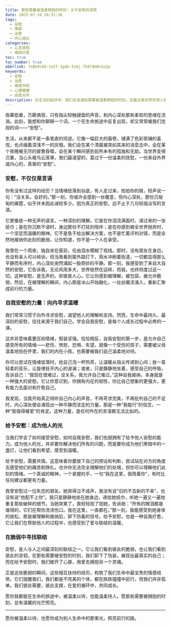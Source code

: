 ```yaml
---
title: 那些需要被温柔拥抱的时刻：关于安慰的深思
date: 2025-07-10 20:31:38
tags:
  - 安慰
  - 情感
  - 治愈
  - 内心成长
categories:
  - 心灵感悟
  - 情感疗愈
toc: true
toc_number: true
abbrlink: 7a8b9c0d-1e2f-3g4h-5i6j-7k8l9m0n1o2p
keywords:
  - 安慰
  - 治愈
  - 情感共鸣
  - 心理健康
  - 自我关怀
description: 在生活的起伏中，我们总会遇到需要被温柔拥抱的时刻。这篇文章将带你深入探讨“安慰”的真谛，它不仅仅是言语，更是理解、陪伴与无声的支持。让我们一起感受那些细微却强大的治愈力量，学会如何给予，也如何接受，让内心在温暖中重新获得力量。
---
```


夜幕低垂，万籁俱寂，只有指尖轻触键盘的声音，和内心深处那些柔软的思绪在流淌。此刻，我想和你聊聊一个词，一个在生命旅途中反复出现，却又常常被我们忽视的词——“安慰”。

生活，从来都不是一条笔直的坦途。它像一幅巨大的画卷，铺满了色彩斑斓的喜悦，也点缀着深浅不一的灰暗。我们会在某个清晨被突如其来的消息击中，会在某个夜晚被无尽的疲惫吞噬，会在某个瞬间感到前所未有的孤独和无助。当世界变得沉重，当心头被乌云笼罩，我们最渴望的，莫过于一份温柔的抚慰，一份来自外界或内心的，真挚的“安慰”。

### 安慰，不仅仅是言语

你有没有过这样的经历？当情绪低落到谷底，有人走过来，拍拍你的肩，轻声说一句：“没关系，会好的。”那一刻，你或许会感到一丝暖意，但内心深处，那份沉甸甸的痛楚，似乎并未因此减轻多少。因为真正的安慰，远不止于几句轻描淡写的言语。

它更像是一种无声的语言，一种深刻的理解。它是在你泪流满面时，递过来的一张纸巾；是在你沉默不语时，身边那份不打扰的陪伴；是在你感到被全世界抛弃时，一个坚定而温暖的眼神。它不是急于给出解决方案，也不是忙着评判对错，而是全然地接纳你此刻的脆弱，让你知道，你不是一个人在承受。

我曾在一个雨夜，独自坐在窗前，任由泪水模糊了视线。那时，没有朋友在身边，也没有亲人可以倾诉。但当我看到窗外路灯下，雨水冲刷着街道，一切都显得那么平静而有序时，内心深处突然涌起一股奇妙的平静。那一刻，我感受到了来自大自然的安慰，它告诉我，无论风雨多大，世界依然在运转，而我，也终将度过这一切。这种安慰，是无声的，却直抵人心。它让你感到被理解，被包容，被允许脆弱，然后，在被理解的瞬间，内心那座冰山开始融化，一丝丝暖流涌入，重新汇聚成前行的力量。

### 自我安慰的力量：向内寻求温暖

我们常常习惯于向外寻求安慰，渴望他人的理解和支持。然而，生命中最持久、最深刻的安慰，往往来源于我们自己。学会自我安慰，是每个人成长过程中必修的一课。

这并非意味着要压抑情绪，假装坚强。恰恰相反，自我安慰的第一步，是允许自己感受所有的情绪——悲伤、愤怒、恐惧、失望。就像一个受伤的孩子，需要被父母温柔地抱在怀里，我们的内在小孩，也需要被我们自己温柔地对待。

你可以尝试在情绪低落时，给自己泡一杯热茶，让温暖从指尖传递到心间；放一首轻柔的音乐，让旋律抚平内心的波澜；或者，只是静静地坐着，感受自己的呼吸，告诉自己：“我现在很难过，没关系，我允许自己难过。”这种自我接纳，本身就是一种强大的安慰。它让你意识到，你拥有内在的韧性，你比自己想象的更强大，更有能力去面对和疗愈自己。

我发现，当我开始真正倾听自己内心的声音，不再苛求完美，不再批判自己的不足时，内心深处便会涌现出一种平静而坚定的力量。那是一种“我能行”的信念，一种“我值得被爱”的肯定。这种力量，是任何外在的言语都无法比拟的。

### 给予安慰：成为他人的光

当我们学会了如何接受安慰，如何自我安慰，我们也就拥有了给予他人安慰的能力。成为他人的光，并非要你解决他们所有的问题，而是要你成为他们黑暗中的一盏灯，让他们看到希望，感受到温暖。

给予安慰，需要共情。这意味着你要放下自己的预设和判断，尝试站在对方的角度去感受他们的痛苦和挣扎。也许你无法完全理解他们的处境，但你可以理解他们此刻的情绪。一个真诚的眼神，一个紧握的手，一句“我在这里，我陪着你”，有时比任何建议都更有力量。

我曾安慰过一位失恋的朋友。她哭得泣不成声，我没有说“旧的不去新的不来”，也没有说“他配不上你”。我只是静静地坐在她身边，递给她纸巾，听她一遍又一遍地重复那些破碎的细节。当她哭累了，我轻轻抱了抱她，告诉她：“所有的眼泪都是值得的，它们在帮你洗涤伤口。我在这里，一直都在。”那一刻，我能感受到她身体的放松，那是被理解和接纳后，卸下防备的信号。给予安慰，也是一种自我疗愈，它让我们在帮助他人的过程中，也感受到了爱与联结的温暖。

### 在脆弱中寻找联结

安慰，是人与人之间最深刻的联结之一。它让我们看到彼此的脆弱，也让我们看到彼此的坚韧。在那些需要被安慰的时刻，我们卸下了伪装，展现出最真实的自己；而在给予安慰时，我们敞开了心扉，用爱去拥抱另一个灵魂。

正是这些脆弱的瞬间，这些相互扶持的经历，构筑了我们生命中最宝贵的情感纽带。它们提醒我们，我们都是不完美的个体，都在跌跌撞撞中前行，但我们并非孤单。我们彼此需要，彼此支撑，在爱的循环中，共同成长。

愿你我都能在生命的旅途中，被温柔以待，也能温柔待人。愿那些需要被拥抱的时刻，总有温暖的光芒照亮。

---
愿你被温柔以待，也愿你成为别人生命中的那束光，照亮前行的路。
